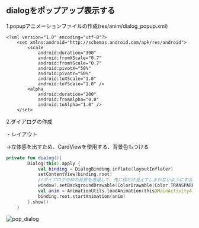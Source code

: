 ## dialogをポップアップ表示する

1.popupアニメーションファイルの作成(res/anim/dialog_popup.xml)

```
<?xml version="1.0" encoding="utf-8"?>
    <set xmlns:android="http://schemas.android.com/apk/res/android">
        <scale
            android:duration="300"
            android:fromXScale="0.7"
            android:fromYScale="0.7"
            android:pivotX="50%"
            android:pivotY="50%"
            android:toXScale="1.0"
            android:toYScale="1.0" />
        <alpha
            android:duration="200"
            android:fromAlpha="0.0"
            android:toAlpha="1.0" />
    </set>
```

2.ダイアログの作成

・レイアウト

→立体感を出すため、CardViewを使用する、背景色もつける

```kotlin
private fun dialog(){
        Dialog(this).apply {
            val binding = DialogBinding.inflate(layoutInflater)
            setContentView(binding.root)
            //ダイアログの枠の背景を透過して、先に枠だけ見えてしまわないようにする
            window?.setBackgroundDrawable(ColorDrawable(Color.TRANSPARENT))
            val anim = AnimationUtils.loadAnimation(this@MainActivity4,R.anim.dialog_pop)
            binding.root.startAnimation(anim)
        }.show()
    }
```

![pop_dialog](https://github.com/tomoya-hiraiwa/Android_kotlin_memo/blob/main/video/pop_dialog.gif)



